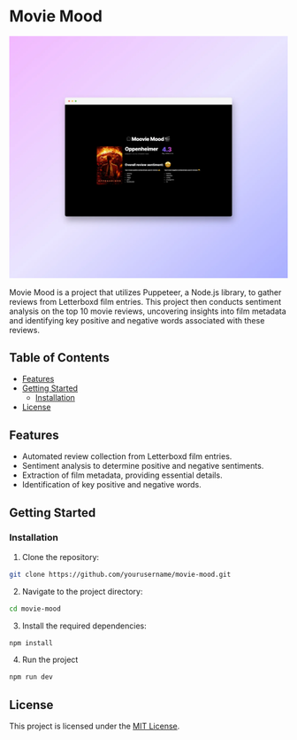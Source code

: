 # Movie Mood

![Movie Mood Banner](movie-mood.webp)

Movie Mood is a project that utilizes Puppeteer, a Node.js library, to gather reviews from Letterboxd film entries. This project then conducts sentiment analysis on the top 10 movie reviews, uncovering insights into film metadata and identifying key positive and negative words associated with these reviews.

## Table of Contents

- [Features](#features)
- [Getting Started](#getting-started)
  - [Installation](#installation)
- [License](#license)

## Features

- Automated review collection from Letterboxd film entries.
- Sentiment analysis to determine positive and negative sentiments.
- Extraction of film metadata, providing essential details.
- Identification of key positive and negative words.

## Getting Started

### Installation

1. Clone the repository:

```bash
git clone https://github.com/yourusername/movie-mood.git
```

2. Navigate to the project directory:

```bash
cd movie-mood
```

3. Install the required dependencies:

```bash
npm install
```

4. Run the project

```bash
npm run dev
```

## License

This project is licensed under the [MIT License](LICENSE).
